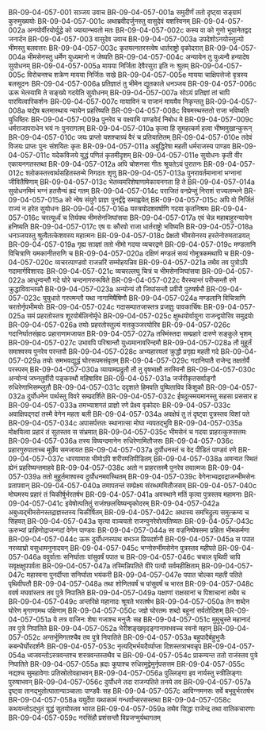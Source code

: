 BR-09-04-057-001	सञ्जय उवाच
BR-09-04-057-001a	समुदीर्णं ततो दृष्ट्वा सङ्ग्रामं कुरुमुख्ययोः
BR-09-04-057-001c	अथाब्रवीदर्जुनस्तु वासुदेवं यशस्विनम्
BR-09-04-057-002a	अनयोर्वीरयोर्युद्धे को ज्यायान्भवतो मतः
BR-09-04-057-002c	कस्य वा को गुणो भूयानेतद्वद जनार्दन
BR-09-04-057-003	वासुदेव उवाच
BR-09-04-057-003a	उपदेशोऽनयोस्तुल्यो भीमस्तु बलवत्तरः
BR-09-04-057-003c	कृतयत्नतरस्त्वेष धार्तराष्ट्रो वृकोदरात्
BR-09-04-057-004a	भीमसेनस्तु धर्मेण युध्यमानो न जेष्यति
BR-09-04-057-004c	अन्यायेन तु युध्यन्वै हन्यादेष सुयोधनम्
BR-09-04-057-005a	मायया निर्जिता देवैरसुरा इति नः श्रुतम्
BR-09-04-057-005c	विरोचनश्च शक्रेण मायया निर्जितः सखे
BR-09-04-057-005e	मायया चाक्षिपत्तेजो वृत्रस्य बलसूदनः
BR-09-04-057-006a	प्रतिज्ञातं तु भीमेन द्यूतकाले धनञ्जय
BR-09-04-057-006c	ऊरू भेत्स्यामि ते सङ्ख्ये गदयेति सुयोधनम्
BR-09-04-057-007a	सोऽयं प्रतिज्ञां तां चापि पारयित्वारिकर्शनः
BR-09-04-057-007c	मायाविनं च राजानं माययैव निकृन्ततु
BR-09-04-057-008a	यद्येष बलमास्थाय न्यायेन प्रहरिष्यति
BR-09-04-057-008c	विषमस्थस्ततो राजा भविष्यति युधिष्ठिरः
BR-09-04-057-009a	पुनरेव च वक्ष्यामि पाण्डवेदं निबोध मे
BR-09-04-057-009c	धर्मराजापराधेन भयं नः पुनरागतम्
BR-09-04-057-010a	कृत्वा हि सुमहत्कर्म हत्वा भीष्ममुखान्कुरून्
BR-09-04-057-010c	जयः प्राप्तो यशश्चाग्र्यं वैरं च प्रतियातितम्
BR-09-04-057-010e	तदेवं विजयः प्राप्तः पुनः संशयितः कृतः
BR-09-04-057-011a	अबुद्धिरेषा महती धर्मराजस्य पाण्डव
BR-09-04-057-011c	यदेकविजये युद्धं पणितं कृतमीदृशम्
BR-09-04-057-011e	सुयोधनः कृती वीर एकायनगतस्तथा
BR-09-04-057-012a	अपि चोशनसा गीतः श्रूयतेऽयं पुरातनः
BR-09-04-057-012c	श्लोकस्तत्त्वार्थसहितस्तन्मे निगदतः शृणु
BR-09-04-057-013a	पुनरावर्तमानानां भग्नानां जीवितैषिणाम्
BR-09-04-057-013c	भेतव्यमरिशेषाणामेकायनगता हि ते
BR-09-04-057-014a	सुयोधनमिमं भग्नं हतसैन्यं ह्रदं गतम्
BR-09-04-057-014c	पराजितं वनप्रेप्सुं निराशं राज्यलम्भने
BR-09-04-057-015a	को न्वेष संयुगे प्राज्ञः पुनर्द्वंद्वे समाह्वयेत्
BR-09-04-057-015c	अपि वो निर्जितं राज्यं न हरेत सुयोधनः
BR-09-04-057-016a	यस्त्रयोदशवर्षाणि गदया कृतनिश्रमः
BR-09-04-057-016c	चरत्यूर्ध्वं च तिर्यक्च भीमसेनजिघांसया
BR-09-04-057-017a	एवं चेन्न महाबाहुरन्यायेन हनिष्यति
BR-09-04-057-017c	एष वः कौरवो राजा धार्तराष्ट्रो भविष्यति
BR-09-04-057-018a	धनञ्जयस्तु श्रुत्वैतत्केशवस्य महात्मनः
BR-09-04-057-018c	प्रेक्षतो भीमसेनस्य हस्तेनोरुमताडयत्
BR-09-04-057-019a	गृह्य सञ्ज्ञां ततो भीमो गदया व्यचरद्रणे
BR-09-04-057-019c	मण्डलानि विचित्राणि यमकानीतराणि च
BR-09-04-057-020a	दक्षिणं मण्डलं सव्यं गोमूत्रकमथापि च
BR-09-04-057-020c	व्यचरत्पाण्डवो राजन्नरिं सम्मोहयन्निव
BR-09-04-057-021a	तथैव तव पुत्रोऽपि गदामार्गविशारदः
BR-09-04-057-021c	व्यचरल्लघु चित्रं च भीमसेनजिघांसया
BR-09-04-057-022a	आधुन्वन्तौ गदे घोरे चन्दनागरुरूषिते
BR-09-04-057-022c	वैरस्यान्तं परीप्सन्तौ रणे क्रुद्धाविवान्तकौ
BR-09-04-057-023a	अन्योन्यं तौ जिघांसन्तौ प्रवीरौ पुरुषर्षभौ
BR-09-04-057-023c	युयुधाते गरुत्मन्तौ यथा नागामिषैषिणौ
BR-09-04-057-024a	मण्डलानि विचित्राणि चरतोर्नृपभीमयोः
BR-09-04-057-024c	गदासम्पातजास्तत्र प्रजज्ञुः पावकार्चिषः
BR-09-04-057-025a	समं प्रहरतोस्तत्र शूरयोर्बलिनोर्मृधे
BR-09-04-057-025c	क्षुब्धयोर्वायुना राजन्द्वयोरिव समुद्रयोः
BR-09-04-057-026a	तयोः प्रहरतोस्तुल्यं मत्तकुञ्जरयोरिव
BR-09-04-057-026c	गदानिर्घातसंह्रादः प्रहाराणामजायत
BR-09-04-057-027a	तस्मिंस्तदा सम्प्रहारे दारुणे सङ्कुले भृशम्
BR-09-04-057-027c	उभावपि परिश्रान्तौ युध्यमानावरिन्दमौ
BR-09-04-057-028a	तौ मुहूर्तं समाश्वस्य पुनरेव परन्तपौ
BR-09-04-057-028c	अभ्यहारयतां क्रुद्धौ प्रगृह्य महती गदे
BR-09-04-057-029a	तयोः समभवद्युद्धं घोररूपमसंवृतम्
BR-09-04-057-029c	गदानिपातै राजेन्द्र तक्षतोर्वै परस्परम्
BR-09-04-057-030a	व्यायामप्रद्रुतौ तौ तु वृषभाक्षौ तरस्विनौ
BR-09-04-057-030c	अन्योन्यं जघ्नतुर्वीरौ पङ्कस्थौ महिषाविव
BR-09-04-057-031a	जर्जरीकृतसर्वाङ्गौ रुधिरेणाभिसम्प्लुतौ
BR-09-04-057-031c	ददृशाते हिमवति पुष्पिताविव किंशुकौ
BR-09-04-057-032a	दुर्योधनेन पार्थस्तु विवरे सम्प्रदर्शिते
BR-09-04-057-032c	ईषदुत्स्मयमानस्तु सहसा प्रससार ह
BR-09-04-057-033a	तमभ्याशगतं प्राज्ञो रणे प्रेक्ष्य वृकोदरः
BR-09-04-057-033c	अवाक्षिपद्गदां तस्मै वेगेन महता बली
BR-09-04-057-034a	अवक्षेपं तु तं दृष्ट्वा पुत्रस्तव विशां पते
BR-09-04-057-034c	अपासर्पत्ततः स्थानात्सा मोघा न्यपतद्भुवि
BR-09-04-057-035a	मोक्षयित्वा प्रहारं तं सुतस्तव स संभ्रमात्
BR-09-04-057-035c	भीमसेनं च गदया प्राहरत्कुरुसत्तमः
BR-09-04-057-036a	तस्य विष्यन्दमानेन रुधिरेणामितौजसः
BR-09-04-057-036c	प्रहारगुरुपाताच्च मूर्छेव समजायत
BR-09-04-057-037a	दुर्योधनस्तं च वेद पीडितं पाण्डवं रणे
BR-09-04-057-037c	धारयामास भीमोऽपि शरीरमतिपीडितम्
BR-09-04-057-038a	अमन्यत स्थितं ह्येनं प्रहरिष्यन्तमाहवे
BR-09-04-057-038c	अतो न प्राहरत्तस्मै पुनरेव तवात्मजः
BR-09-04-057-039a	ततो मुहूर्तमाश्वस्य दुर्योधनमवस्थितम्
BR-09-04-057-039c	वेगेनाभ्यद्रवद्राजन्भीमसेनः प्रतापवान्
BR-09-04-057-040a	तमापतन्तं सम्प्रेक्ष्य संरब्धममितौजसम्
BR-09-04-057-040c	मोघमस्य प्रहारं तं चिकीर्षुर्भरतर्षभ
BR-09-04-057-041a	अवस्थाने मतिं कृत्वा पुत्रस्तव महामनाः
BR-09-04-057-041c	इयेषोत्पतितुं राजंश्छलयिष्यन्वृकोदरम्
BR-09-04-057-042a	अबुध्यद्भीमसेनस्तद्राज्ञस्तस्य चिकीर्षितम्
BR-09-04-057-042c	अथास्य समभिद्रुत्य समुत्क्रम्य च सिंहवत्
BR-09-04-057-043a	सृत्या वञ्चयतो राजन्पुनरेवोत्पतिष्यतः
BR-09-04-057-043c	ऊरुभ्यां प्राहिणोद्राजन्गदां वेगेन पाण्डवः
BR-09-04-057-044a	सा वज्रनिष्पेषसमा प्रहिता भीमकर्मणा
BR-09-04-057-044c	ऊरू दुर्योधनस्याथ बभञ्ज प्रियदर्शनौ
BR-09-04-057-045a	स पपात नरव्याघ्रो वसुधामनुनादयन्
BR-09-04-057-045c	भग्नोरुर्भीमसेनेन पुत्रस्तव महीपते
BR-09-04-057-046a	ववुर्वाताः सनिर्घाताः पांसुवर्षं पपात च
BR-09-04-057-046c	चचाल पृथिवी चापि सवृक्षक्षुपपर्वता
BR-09-04-057-047a	तस्मिन्निपतिते वीरे पत्यौ सर्वमहीक्षिताम्
BR-09-04-057-047c	महास्वना पुनर्दीप्ता सनिर्घाता भयंकरी
BR-09-04-057-047e	पपात चोल्का महती पतिते पृथिवीपतौ
BR-09-04-057-048a	तथा शोणितवर्षं च पांसुवर्षं च भारत
BR-09-04-057-048c	ववर्ष मघवांस्तत्र तव पुत्रे निपातिते
BR-09-04-057-049a	यक्षाणां राक्षसानां च पिशाचानां तथैव च
BR-09-04-057-049c	अन्तरिक्षे महानादः श्रूयते भरतर्षभ
BR-09-04-057-050a	तेन शब्देन घोरेण मृगाणामथ पक्षिणाम्
BR-09-04-057-050c	जज्ञे घोरतमः शब्दो बहूनां सर्वतोदिशम्
BR-09-04-057-051a	ये तत्र वाजिनः शेषा गजाश्च मनुजैः सह
BR-09-04-057-051c	मुमुचुस्ते महानादं तव पुत्रे निपातिते
BR-09-04-057-052a	भेरीशङ्खमृदङ्गानामभवच्च स्वनो महान्
BR-09-04-057-052c	अन्तर्भूमिगतश्चैव तव पुत्रे निपातिते
BR-09-04-057-053a	बहुपादैर्बहुभुजैः कबन्धैर्घोरदर्शनैः
BR-09-04-057-053c	नृत्यद्भिर्भयदैर्व्याप्ता दिशस्तत्राभवन्नृप
BR-09-04-057-054a	ध्वजवन्तोऽस्त्रवन्तश्च शस्त्रवन्तस्तथैव च
BR-09-04-057-054c	प्राकम्पन्त ततो राजंस्तव पुत्रे निपातिते
BR-09-04-057-055a	ह्रदाः कूपाश्च रुधिरमुद्वेमुर्नृपसत्तम
BR-09-04-057-055c	नद्यश्च सुमहावेगाः प्रतिस्रोतोवहाभवन्
BR-09-04-057-056a	पुल्लिङ्गा इव नार्यस्तु स्त्रीलिङ्गाः पुरुषाभवन्
BR-09-04-057-056c	दुर्योधने तदा राजन्पतिते तनये तव
BR-09-04-057-057a	दृष्ट्वा तानद्भुतोत्पातान्पाञ्चालाः पाण्डवैः सह
BR-09-04-057-057c	आविग्नमनसः सर्वे बभूवुर्भरतर्षभ
BR-09-04-057-058a	ययुर्देवा यथाकामं गन्धर्वाप्सरसस्तथा
BR-09-04-057-058c	कथयन्तोऽद्भुतं युद्धं सुतयोस्तव भारत
BR-09-04-057-059a	तथैव सिद्धा राजेन्द्र तथा वातिकचारणाः
BR-09-04-057-059c	नरसिंहौ प्रशंसन्तौ विप्रजग्मुर्यथागतम्

